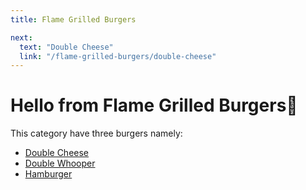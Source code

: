 ```yaml
---
title: Flame Grilled Burgers

next:
  text: "Double Cheese"
  link: "/flame-grilled-burgers/double-cheese"
---
```


# Hello from Flame Grilled Burgers👋

This category have three burgers namely:

- [Double Cheese](/flame-grilled-burgers/double-cheese)
- [Double Whooper](/flame-grilled-burgers/double-whooper)
- [Hamburger](/flame-grilled-burgers/hamburger)

